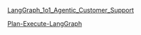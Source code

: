 [LangGraph_1o1_Agentic_Customer_Support](https://github.com/Farzad-R/Advanced-QA-and-RAG-Series/tree/main/LangGraph_1o1_Agentic_Customer_Support)

[Plan-Execute-LangGraph](https://wikidocs.net/270688)

